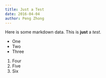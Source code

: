 ```yaml
---
title: Just a Test
date: 2016-04-04
author: Peng Zhong
---
```


Here is some markdown data. This is **just** a *test*.

* One
* Two
* Three

1. Four
2. Five
3. Six
